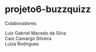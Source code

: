# projeto6-buzzquizz

Colaboradores: 

Luiz Gabriel Macedo da Silva  
Caio Camargo Silveira  
Luiza Rodrigues  
